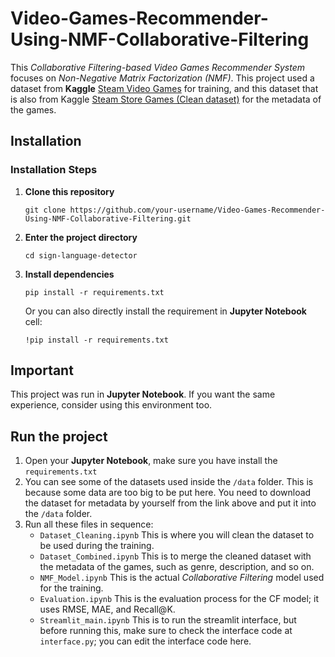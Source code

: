 # Video-Games-Recommender-Using-NMF-Collaborative-Filtering

This *Collaborative Filtering-based Video Games Recommender System* focuses on *Non-Negative Matrix Factorization (NMF)*. This project used a dataset from **Kaggle** [Steam Video Games](https://www.kaggle.com/datasets/tamber/steam-video-games "Get Dataset Here") for training, and this dataset that is also from Kaggle [Steam Store Games (Clean dataset)](https://www.kaggle.com/datasets/tamber/steam-video-games "Get Dataset Here") for the metadata of the games. 

## Installation  

### Installation Steps  

1. **Clone this repository**  
   ```
   git clone https://github.com/your-username/Video-Games-Recommender-Using-NMF-Collaborative-Filtering.git
   ```
   
2. **Enter the project directory**
   ```
   cd sign-language-detector
   ```
   
3. **Install dependencies**
   ```
   pip install -r requirements.txt
   ```

   Or you can also directly install the requirement in **Jupyter Notebook** cell:
   
   ```
   !pip install -r requirements.txt
   ```

## Important

This project was run in **Jupyter Notebook**. If you want the same experience, consider using this environment too.

## Run the project

1. Open your **Jupyter Notebook**, make sure you have install the ```requirements.txt```
2. You can see some of the datasets used inside the ```/data``` folder. This is because some data are too big to be put here. You need to download the dataset for metadata by yourself from the link above and put it into the ```/data``` folder.
3. Run all these files in sequence:
   - ```Dataset_Cleaning.ipynb``` This is where you will clean the dataset to be used during the training.
   - ```Dataset_Combined.ipynb``` This is to merge the cleaned dataset with the metadata of the games, such as genre, description, and so on.
   - ```NMF_Model.ipynb``` This is the actual *Collaborative Filtering* model used for the training.
   - ```Evaluation.ipynb``` This is the evaluation process for the CF model; it uses RMSE, MAE, and Recall@K.
   - ```Streamlit_main.ipynb``` This is to run the streamlit interface, but before running this, make sure to check the interface code at ```interface.py```; you can edit the interface code here.

